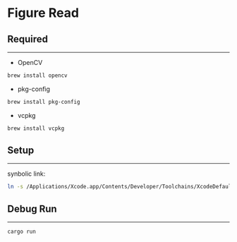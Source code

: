 # Figure Read

## Required

---

- OpenCV

```bash
brew install opencv
```

- pkg-config

```bash
brew install pkg-config
```

- vcpkg

```bash
brew install vcpkg
```

## Setup

---

synbolic link: 
```bash
ln -s /Applications/Xcode.app/Contents/Developer/Toolchains/XcodeDefault.xctoolchain/usr/lib/libclang.dylib /Users/${user_name}/.rustup/toolchains/stable-aarch64-apple-darwin/lib/rustlib/aarch64-apple-darwin/lib/libclang.dylib
```

## Debug Run

---

```bash
cargo run
```